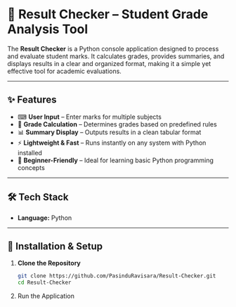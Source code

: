 # 📝 Result Checker – Student Grade Analysis Tool

The **Result Checker** is a Python console application designed to process and evaluate student marks. It calculates grades, provides summaries, and displays results in a clear and organized format, making it a simple yet effective tool for academic evaluations.

---

## ✨ Features

- ⌨ **User Input** – Enter marks for multiple subjects
- 🧮 **Grade Calculation** – Determines grades based on predefined rules
- 📊 **Summary Display** – Outputs results in a clean tabular format
- ⚡ **Lightweight & Fast** – Runs instantly on any system with Python installed
- 🎯 **Beginner-Friendly** – Ideal for learning basic Python programming concepts

---

## 🛠 Tech Stack
- **Language:** Python   
---

## 🚀 Installation & Setup

1. **Clone the Repository**
   ```bash
   git clone https://github.com/PasinduRavisara/Result-Checker.git
   cd Result-Checker
2. Run the Application
